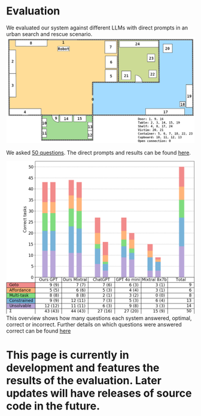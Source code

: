 # Evaluation
We evaluated our system against different LLMs with direct prompts in an urban search and rescue scenario.
![image of the scenario](https://raw.githubusercontent.com/frederikbark/CoactiveCopilot/main/evaluation/scenario.png)

We asked [50 questions](https://raw.githubusercontent.com/frederikbark/CoactiveCopilot/main/evaluation/questions.txt). The direct prompts and results can be found [here](https://raw.githubusercontent.com/frederikbark/CoactiveCopilot/main//evaluation).

![bar chart of results](https://raw.githubusercontent.com/frederikbark/CoactiveCopilot/main//evaluation/plot.png)
This overview shows how many questions each system answered, optimal, correct or incorrect. Further details on which questions were answered correct can be found [here](https://raw.githubusercontent.com/frederikbark/CoactiveCopilot/main/evaluation/scenario.ods)



# This page is currently in development and features the results of the evaluation. Later updates will have releases of source code in the future.

